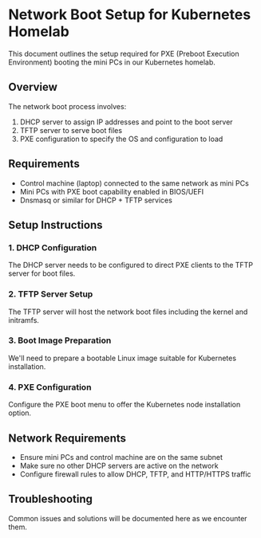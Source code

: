 # Network Boot Setup for Kubernetes Homelab

This document outlines the setup required for PXE (Preboot Execution Environment) booting the mini PCs in our Kubernetes homelab.

## Overview

The network boot process involves:
1. DHCP server to assign IP addresses and point to the boot server
2. TFTP server to serve boot files
3. PXE configuration to specify the OS and configuration to load

## Requirements

- Control machine (laptop) connected to the same network as mini PCs
- Mini PCs with PXE boot capability enabled in BIOS/UEFI
- Dnsmasq or similar for DHCP + TFTP services

## Setup Instructions

### 1. DHCP Configuration

The DHCP server needs to be configured to direct PXE clients to the TFTP server for boot files.

### 2. TFTP Server Setup

The TFTP server will host the network boot files including the kernel and initramfs.

### 3. Boot Image Preparation

We'll need to prepare a bootable Linux image suitable for Kubernetes installation.

### 4. PXE Configuration

Configure the PXE boot menu to offer the Kubernetes node installation option.

## Network Requirements

- Ensure mini PCs and control machine are on the same subnet
- Make sure no other DHCP servers are active on the network
- Configure firewall rules to allow DHCP, TFTP, and HTTP/HTTPS traffic

## Troubleshooting

Common issues and solutions will be documented here as we encounter them.